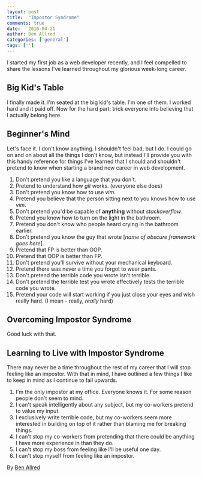 ```yaml
---
layout: post
title:  "Impostor Syndrome"
comments: true
date:   2016-04-21
author: Ben Allred
categories: ['general']
tags: ['']
---
```


I started my first job as a web developer recently, and I feel compelled to share
the lessons I've learned throughout my glorious week-long career.

## Big Kid's Table

I finally made it. I'm seated at the big kid's table. I'm one of them. I worked hard and it paid off. Now for the hard part: trick everyone into believing that I actually belong here.

## Beginner's Mind

Let's face it. I don't know anything. I shouldn't feel bad, but I do. I could go on and on about all the things I don't know, but instead I'll provide you with this handy reference for things I've learned that I should and shouldn't pretend to know when starting a brand new career in web development.

1. Don't pretend you like a language that you don't.
1. Pretend to understand how _git_ works. (everyone else does)
1. Don't pretend you know how to use _vim_.
1. Pretend you believe that the person sitting next to you knows how to use _vim_.
1. Don't pretend you'd be capable of **anything** without _stackoverflow_.
1. Pretend you know how to turn on the light in the bathroom.
1. Pretend you don't know who people heard crying in the bathroom earlier.
1. Don't pretend you know the guy that wrote [_name of obscure framework goes here_].
1. Pretend that FP is better than OOP.
1. Pretend that OOP is better than FP.
1. Don't pretend you'll survive without your mechanical keyboard.
1. Pretend there was never a time you forgot to wear pants.
1. Don't pretend the terrible code you wrote isn't terrible.
1. Don't pretend the terrible test you wrote effectively tests the terrible code you wrote.
1. Pretend your code will start working if you just close your eyes and wish really hard. (I mean - really, _really_ hard)

## Overcoming Impostor Syndrome

Good luck with that.

## Learning to Live with Impostor Syndrome

There may never be a time throughout the rest of my career that I will stop feeling like an impostor. With that in mind, I have outlined a few things I like to keep in mind as I continue to fail upwards.

1. I'm the only impostor at my office. Everyone knows it. For some reason people don't seem to mind.
1. I can't speak intelligently about any subject, but my co-workers pretend to value my input.
1. I exclusively write terrible code, but my co-workers seem more interested in building on top of it rather than blaming me for breaking things.
1. I can't stop my co-workers from pretending that there could be anything I have more experience in than they do.
1. I can't stop my boss from feeling like I'll be useful one day.
1. I can't stop myself from feeling like an impostor.

By [Ben Allred](https://www.github.com/skuttleman)
